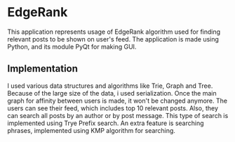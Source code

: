 # EdgeRank
This application represents usage of EdgeRank algorithm used for finding relevant posts to be shown on user's feed. The application is made using Python, and its module PyQt for making GUI.

## Implementation
I used various data structures and algorithms like Trie, Graph and Tree. Because of the large size of the data, i used serialization.
Once the main graph for affinity between users is made, it won't be changed anymore. 
The users can see their feed, which includes top 10 relevant posts.
Also, they can search all posts by an author or by post message. This type of search is implemented using Trye Prefix search.
An extra feature is searching phrases, implemented using KMP algorithm for searching.
